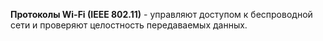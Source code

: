 **Протоколы Wi-Fi (IEEE 802.11)** - управляют доступом к беспроводной сети и проверяют целостность передаваемых данных.